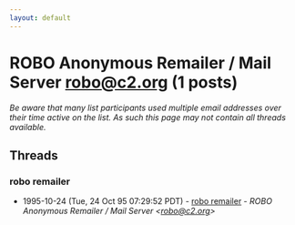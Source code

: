 ```yaml
---
layout: default
---
```


# ROBO Anonymous Remailer / Mail Server <robo@c2.org> (1 posts)

_Be aware that many list participants used multiple email addresses over their time active on the list. As such this page may not contain all threads available._

## Threads

### robo remailer
+ 1995-10-24 (Tue, 24 Oct 95 07:29:52 PDT) - [robo remailer](/archive/1995/10/bf88acb3ef6136cc2e9bfa72c808c71453a132146a7e34b3d73ab80af7604e88) - _ROBO Anonymous Remailer / Mail Server \<robo@c2.org\>_

